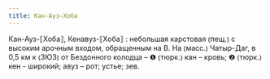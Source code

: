 ```yaml
---
title: Кан-Ауз-Хоба
---
```


Кан-Ауз-⟦Хоба⟧, Кенавуз-⟦Хоба⟧
: небольшая карстовая ⦅пещ.⦆ с высоким арочным входом, обращенным на В. На ⦅масс.⦆ Чатыр-Даг, в 0,5 км к ⦅ЗЮЗ⦆ от Бездонного колодца – ❶ ⦅тюрк.⦆ кан – кровь; ❷ ⦅тюрк.⦆ кен - широкий; авуз – рот; устье; зев.
